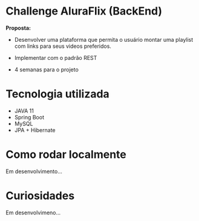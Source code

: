 <h1>Challenge AluraFlix (BackEnd)</h1>
<p><strong>Proposta:</strong></p>
	<ul>
		<li><p>Desenvolver uma plataforma que permita o usuário montar uma playlist com links para seus videos preferidos. </p></li>
		<li><p>Implementar com o padrão REST</p></li>
		<li><p>4 semanas para o projeto</p></li>
	</ul>


<h1>Tecnologia utilizada</h1>
	<ul>
		<li>JAVA 11</li>
		<li>Spring Boot</li>
		<li>MySQL</li>
		<li>JPA + Hibernate</li>
	</ul>


<h1>Como rodar localmente</h1>
<p>Em desenvolvimento...</p>


<h1>Curiosidades</h1>
<p>Em desenvolvimeno...</p>

